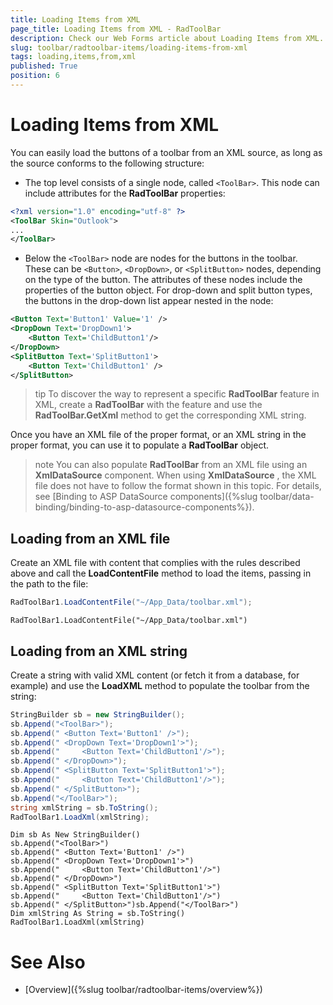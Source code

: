 ```yaml
---
title: Loading Items from XML
page_title: Loading Items from XML - RadToolBar
description: Check our Web Forms article about Loading Items from XML.
slug: toolbar/radtoolbar-items/loading-items-from-xml
tags: loading,items,from,xml
published: True
position: 6
---
```


# Loading Items from XML


You can easily load the buttons of a toolbar from an XML source, as long as the source conforms to the following structure:

* The top level consists of a single node, called `<ToolBar>`. This node can include attributes for the **RadToolBar** properties:

````XML	     
<?xml version="1.0" encoding="utf-8" ?> 
<ToolBar Skin="Outlook">
...
</ToolBar>			
````

* Below the `<ToolBar>` node are nodes for the buttons in the toolbar. These can be `<Button>`, `<DropDown>`, or `<SplitButton>` nodes, depending on the type of the button. The attributes of these nodes include the properties of the button object. For drop-down and split button types, the buttons in the drop-down list appear nested in the node:

````XML
<Button Text='Button1' Value='1' />
<DropDown Text='DropDown1'> 
    <Button Text='ChildButton1'/>
</DropDown>
<SplitButton Text='SplitButton1'>
    <Button Text='ChildButton1' />
</SplitButton>				
````



>tip To discover the way to represent a specific **RadToolBar** feature in XML, create a **RadToolBar** with the feature and use the **RadToolBar.GetXml** method to get the corresponding XML string.
>


Once you have an XML file of the proper format, or an XML string in the proper format, you can use it to populate a **RadToolBar** object.

>note You can also populate **RadToolBar** from an XML file using an **XmlDataSource** component. When using **XmlDataSource** , the XML file does not have to follow the format shown in this topic. For details, see [Binding to ASP DataSource components]({%slug toolbar/data-binding/binding-to-asp-datasource-components%}).
>


## Loading from an XML file

Create an XML file with content that complies with the rules described above and call the **LoadContentFile** method to load the items, passing in the path to the file:


````C#
RadToolBar1.LoadContentFile("~/App_Data/toolbar.xml");				
````
````VB.NET
RadToolBar1.LoadContentFile("~/App_Data/toolbar.xml")				
````

## Loading from an XML string

Create a string with valid XML content (or fetch it from a database, for example) and use the **LoadXML** method to populate the toolbar from the string:


````C#
StringBuilder sb = new StringBuilder();
sb.Append("<ToolBar>");
sb.Append(" <Button Text='Button1' />");
sb.Append(" <DropDown Text='DropDown1'>");
sb.Append("     <Button Text='ChildButton1'/>");
sb.Append(" </DropDown>");
sb.Append(" <SplitButton Text='SplitButton1'>");
sb.Append("     <Button Text='ChildButton1'/>");
sb.Append(" </SplitButton>");       
sb.Append("</ToolBar>");
string xmlString = sb.ToString();
RadToolBar1.LoadXml(xmlString);				
````
````VB.NET
Dim sb As New StringBuilder()
sb.Append("<ToolBar>")
sb.Append(" <Button Text='Button1' />")
sb.Append(" <DropDown Text='DropDown1'>")
sb.Append("     <Button Text='ChildButton1'/>")
sb.Append(" </DropDown>")
sb.Append(" <SplitButton Text='SplitButton1'>")
sb.Append("     <Button Text='ChildButton1'/>")
sb.Append(" </SplitButton>")sb.Append("</ToolBar>")
Dim xmlString As String = sb.ToString()
RadToolBar1.LoadXml(xmlString)				
````

# See Also

 * [Overview]({%slug toolbar/radtoolbar-items/overview%})
